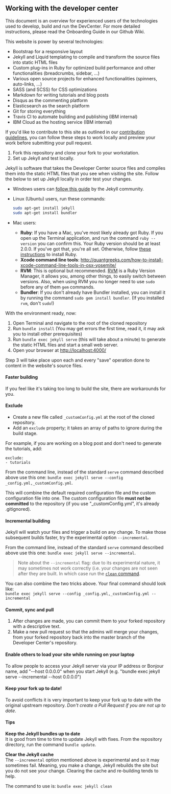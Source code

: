 ## Working with the developer center
This document is an overview for experienced users of the technologies used to develop, build and run the DevCenter.  For more detailed instructions, please read the Onboarding Guide in our Github Wiki.

This website is power by several technologies:

* Bootstrap for a responsive layout
* Jekyll and Liquid templating to compile and transform the source files into static HTML files
* Custom plug-ins in Ruby for optimized build performance and other functionalities (breadcrumbs, sidebar, ...)
* Various open source projects for enhanced functionalities (spinners, auto-links, ...)
* SASS (and SCSS) for CSS optimizations
* Markdown for writing tutorials and blog posts
* Disqus as the commenting platform
* Elasticsearch as the search platform
* Git for storing everything
* Travis CI to automate building and publishing (IBM internal)
* IBM Cloud as the hosting service (IBM internal)

If you'd like to contribute to this site as outlined in our [contribution guidelines](contribution.md), you can follow these steps to work locally and preview your work before submitting your pull request.

1. Fork this repository and clone your fork to your workstation.
2. Set up Jekyll and test locally.

  Jekyll is software that takes the Developer Center source files and compiles them into the static HTML files that you see when visiting the site. Follow the below to set up Jekyll locally in order test your changes.

  * Windows users can [follow this guide](https://jekyllrb.com/docs/windows/) by the Jekyll community.
  * Linux (Ubuntu) users, run these commands:

    ```bash
    sudo apt-get install jekyll
    sudo apt-get install bundler
    ```

  * Mac users:
    - **Ruby**: If you have a Mac, you've most likely already got Ruby. If you open up the Terminal application, and run the command `ruby --version` you can confirm this. Your Ruby version should be at least 2.0.0. If you've got that, you're all set. Otherwise, follow [these instructions](https://www.ruby-lang.org/en/downloads/) to install Ruby.
    - **Xcode command line tools**: http://quantgreeks.com/how-to-install-xcode-command-line-tools-in-osx-yosemite/
    - **RVM**: This is optional but recommended. [RVM](https://rvm.io/) is a Ruby Version Manager, it allows you, among other things, to easily switch between versions. Also, when using RVM you no longer need to use `sudo` before any of them `gem` commands.
    - **Bundler**: If you don't already have Bundler installed, you can install it by running the command `sudo gem install bundler`.  (If you installed `rvm`, don't `sudo`!)

With the environment ready, now:

1. Open Terminal and navigate to the root of the cloned repository
2. Run `bundle install` (You may get errors the first time, read it, it may ask you to install other prerequisites)
3. Run `bundle exec jekyll serve` (this will take about a minute) to generate the static HTML files and start a small web server.
4. Open your browser at [http://localhost:4000/](http://localhost:4000/)

Step 3 will take place upon each and every "save" operation done to content in the website's source files.

#### Faster building
If you feel like it's taking too long to build the site, there are workarounds for you.

#### Exclude

- Create a new file called `_customConfig.yml` at the root of the cloned repository.
- Add an `exclude` property; it takes an array of paths to ignore during the build stage.  

For example, if you are working on a blog post and don't need to generate the tutorials, add:

```
exclude:
- tutorials
```

From the command line, instead of the standard `serve` command described above use this one: `bundle exec jekyll serve --config _config.yml,_customConfig.yml`.

This will combine the default required configuration file and the custom configuration file into one. The custom configuration file **must not be committed** to the repository (if you use "_customConfig.yml", it's already .gitignored).

#### Incremental building
Jekyll will watch your files and trigger a build on any change. To make those subsequent builds faster, try the experimental option `--incremental`.

From the command line, instead of the standard `serve` command described above use this one: `bundle exec jekyll serve --incremental`.

> Note about the `--incremental` flag: due to its experimental nature, it may sometimes not work correctly (i.e. your changes are not seen after they are built. In which case run the [`clean` command](#tips).

You can also combine the two tricks above. Your final command should look like:  
`bundle exec jekyll serve --config _config.yml,_customConfig.yml --incremental`

#### Commit, sync and pull

1. After changes are made, you can commit them to your forked repository with a descriptive text.  
2. Make a new pull request so that the admins will merge your changes, from your forked repository back into the master branch of the Developer Center's repository.  

#### Enable others to load your site while running on your laptop

To allow people to access your Jekyll server via your IP address or Bonjour name, add "--host 0.0.0.0" when you start Jekyll (e.g. "bundle exec jekyll serve --incremental --host 0.0.0.0")

#### Keep your fork up to date!
To avoid conflicts it is very important to keep your fork up to date with the original upstream repository. _Don't create a Pull Request if you are not up to date_.

#### Tips

**Keep the Jekyll bundles up to date**  
It is good from time to time to update Jekyll with fixes. From the repository directory, run the command `bundle update`.

**Clear the Jekyll cache**  
The `--incremental` option mentioned above is experimental and so it may sometimes fail. Meaning, you make a change, Jekyll rebuilds the site but you do not see your change. Clearing the cache and re-building tends to help.

The command to use is: `bundle exec jekyll clean`
